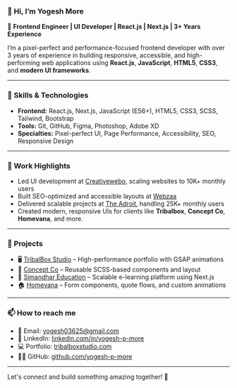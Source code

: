 ### 👋 Hi, I’m Yogesh More

🎯 **Frontend Engineer | UI Developer | React.js | Next.js | 3+ Years Experience**

I’m a pixel-perfect and performance-focused frontend developer with over 3 years of experience in building responsive, accessible, and high-performing web applications using **React.js**, **JavaScript**, **HTML5**, **CSS3**, and **modern UI frameworks**.

---

### 🔧 Skills & Technologies

- **Frontend:** React.js, Next.js, JavaScript (ES6+), HTML5, CSS3, SCSS, Tailwind, Bootstrap  
- **Tools:** Git, GitHub, Figma, Photoshop, Adobe XD  
- **Specialties:** Pixel-perfect UI, Page Performance, Accessibility, SEO, Responsive Design

---

### 💼 Work Highlights

- Led UI development at [Creativewebo](https://www.tribalboxstudio.com), scaling websites to 10K+ monthly users  
- Built SEO-optimized and accessible layouts at [Webzaa](https://www.conceptco.co)  
- Delivered scalable projects at [The Adroit](https://grsf.in), handling 25K+ monthly users  
- Created modern, responsive UIs for clients like **Tribalbox**, **Concept Co**, **Homevana**, and more.

---

### 🚀 Projects

- 🖥️ [TribalBox Studio](https://www.tribalboxstudio.com) – High-performance portfolio with GSAP animations  
- 🧪 [Concept Co](https://www.conceptco.co) – Reusable SCSS-based components and layout  
- 🛒 [Simandhar Education](https://simandhareducation.com) – Scalable e-learning platform using Next.js  
- 🏠 [Homevana](https://homevana.in) – Form components, quote flows, and custom animations

---

### 📫 How to reach me

- 📩 Email: yogesh03625@gmail.com  
- 🔗 LinkedIn: [linkedin.com/in/yogesh-p-more](https://www.linkedin.com/in/yogesh-p-more)  
- 💻 Portfolio: [tribalboxstudio.com](https://www.tribalboxstudio.com)  
- 🧑‍💻 GitHub: [github.com/yogesh-p-more](https://github.com/yogesh-p-more)

---

Let's connect and build something amazing together! 🌟
